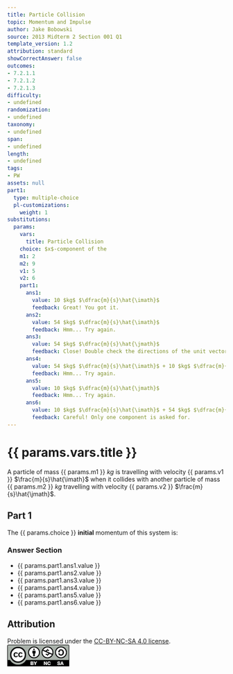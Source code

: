 ```yaml
---
title: Particle Collision
topic: Momentum and Impulse
author: Jake Bobowski
source: 2013 Midterm 2 Section 001 Q1
template_version: 1.2
attribution: standard
showCorrectAnswer: false
outcomes:
- 7.2.1.1
- 7.2.1.2
- 7.2.1.3
difficulty:
- undefined
randomization:
- undefined
taxonomy:
- undefined
span:
- undefined
length:
- undefined
tags:
- PW
assets: null
part1:
  type: multiple-choice
  pl-customizations:
    weight: 1
substitutions:
  params:
    vars:
      title: Particle Collision
    choice: $x$-component of the
    m1: 2
    m2: 9
    v1: 5
    v2: 6
    part1:
      ans1:
        value: 10 $kg$ $\dfrac{m}{s}\hat{\imath}$
        feedback: Great! You got it.
      ans2:
        value: 54 $kg$ $\dfrac{m}{s}\hat{\imath}$
        feedback: Hmm... Try again.
      ans3:
        value: 54 $kg$ $\dfrac{m}{s}\hat{\jmath}$
        feedback: Close! Double check the directions of the unit vectors.
      ans4:
        value: 54 $kg$ $\dfrac{m}{s}\hat{\imath}$ + 10 $kg$ $\dfrac{m}{s}\hat{\jmath}$
        feedback: Hmm... Try again.
      ans5:
        value: 10 $kg$ $\dfrac{m}{s}\hat{\jmath}$
        feedback: Hmm... Try again.
      ans6:
        value: 10 $kg$ $\dfrac{m}{s}\hat{\imath}$ + 54 $kg$ $\dfrac{m}{s}\hat{\jmath}$
        feedback: Careful! Only one component is asked for.
---
```

# {{ params.vars.title }}
A particle of mass {{ params.m1 }} $kg$ is travelling with velocity {{ params.v1 }} $\frac{m}{s}\hat{\imath}$ when it collides with another particle of mass {{ params.m2 }} $kg$ travelling with velocity {{ params.v2 }} $\frac{m}{s}\hat{\jmath}$.

## Part 1

The {{ params.choice }} **initial** momentum of this system is:

### Answer Section

- {{ params.part1.ans1.value }}
- {{ params.part1.ans2.value }}
- {{ params.part1.ans3.value }}
- {{ params.part1.ans4.value }}
- {{ params.part1.ans5.value }}
- {{ params.part1.ans6.value }}

## Attribution

Problem is licensed under the [CC-BY-NC-SA 4.0 license](https://creativecommons.org/licenses/by-nc-sa/4.0/).<br> ![The Creative Commons 4.0 license requiring attribution-BY, non-commercial-NC, and share-alike-SA license.](https://raw.githubusercontent.com/firasm/bits/master/by-nc-sa.png)